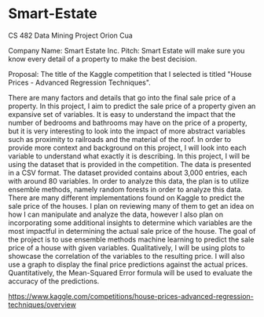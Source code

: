 # Smart-Estate
CS 482 Data Mining Project
Orion Cua

Company Name: Smart Estate Inc.
Pitch: Smart Estate will make sure you know every detail of a property to make the best decision.

Proposal:
The title of the Kaggle competition that I selected is titled "House Prices - Advanced Regression Techniques".

There are many factors and details that go into the final sale price of a property. In this project, I aim to predict the sale price of a property given an expansive set of variables. It is easy to understand the impact that the number of bedrooms and bathrooms may have on the price of a property, but it is very interesting to look into the impact of more abstract variables such as proximity to railroads and the material of the roof. In order to provide more context and background on this project, I will look into each variable to understand what exactly it is describing. 
In this project, I will be using the dataset that is provided in the competition. The data is presented in a CSV format. The dataset provided contains about 3,000 entries, each with around 80 variables. In order to analyze this data, the plan is to utilize ensemble methods, namely random forests in order to analyze this data. There are many different implementations found on Kaggle to predict the sale price of the houses. I plan on reviewing many of them to get an idea on how I can manipulate and analyze the data, however I also plan on incorporating some additional insights to determine which variables are the most impactful in determining the actual sale price of the house.
The goal of the project is to use ensemble methods machine learning to predict the sale price of a house with given variables. Qualitatively, I will be using plots to showcase the correlation of the variables to the resulting price. I will also use a graph to display the final price predictions against the actual prices. Quantitatively, the Mean-Squared Error formula will be used to evaluate the accuracy of the predictions.

https://www.kaggle.com/competitions/house-prices-advanced-regression-techniques/overview
